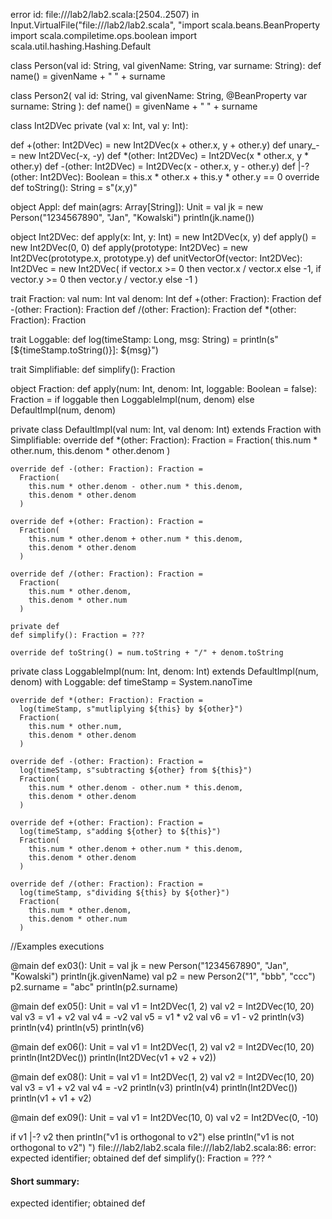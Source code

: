 error id: file://<WORKSPACE>/lab2/lab2.scala:[2504..2507) in Input.VirtualFile("file://<WORKSPACE>/lab2/lab2.scala", "import scala.beans.BeanProperty
import scala.compiletime.ops.boolean
import scala.util.hashing.Hashing.Default

class Person(val id: String, val givenName: String, var surname: String):
  def name() = givenName + " " + surname

class Person2(
    val id: String,
    val givenName: String,
    @BeanProperty var surname: String
):
  def name() = givenName + " " + surname

class Int2DVec private (val x: Int, val y: Int):

  def +(other: Int2DVec) = new Int2DVec(x + other.x, y + other.y)
  def unary_- = new Int2DVec(-x, -y)
  def *(other: Int2DVec) = Int2DVec(x * other.x, y * other.y)
  def -(other: Int2DVec) = Int2DVec(x - other.x, y - other.y)
  def |-?(other: Int2DVec): Boolean = this.x * other.x + this.y * other.y == 0
  override def toString(): String = s"($x,$y)"

object Appl:
  def main(agrs: Array[String]): Unit =
    val jk = new Person("1234567890", "Jan", "Kowalski")
    println(jk.name())

object Int2DVec:
  def apply(x: Int, y: Int) = new Int2DVec(x, y)
  def apply() = new Int2DVec(0, 0)
  def apply(prototype: Int2DVec) = new Int2DVec(prototype.x, prototype.y)
  def unitVectorOf(vector: Int2DVec): Int2DVec = new Int2DVec(
    if vector.x >= 0 then vector.x / vector.x else -1,
    if vector.y >= 0 then vector.y / vector.y else -1
  )

trait Fraction:
  val num: Int
  val denom: Int
  def +(other: Fraction): Fraction
  def -(other: Fraction): Fraction
  def /(other: Fraction): Fraction
  def *(other: Fraction): Fraction

trait Loggable:
  def log(timeStamp: Long, msg: String) =
    println(s"[${timeStamp.toString()}]: ${msg}")

trait Simplifiable:
  def simplify(): Fraction

object Fraction:
  def apply(num: Int, denom: Int, loggable: Boolean = false): Fraction =
    if loggable then LoggableImpl(num, denom)
    else DefaultImpl(num, denom)

  private class DefaultImpl(val num: Int, val denom: Int)
      extends Fraction
      with Simplifiable:
    override def *(other: Fraction): Fraction =
      Fraction(
        this.num * other.num,
        this.denom * other.denom
      )

    override def -(other: Fraction): Fraction =
      Fraction(
        this.num * other.denom - other.num * this.denom,
        this.denom * other.denom
      )

    override def +(other: Fraction): Fraction =
      Fraction(
        this.num * other.denom + other.num * this.denom,
        this.denom * other.denom
      )

    override def /(other: Fraction): Fraction =
      Fraction(
        this.num * other.denom,
        this.denom * other.num
      )

    private def 
    def simplify(): Fraction = ???

    override def toString() = num.toString + "/" + denom.toString

  private class LoggableImpl(num: Int, denom: Int)
      extends DefaultImpl(num, denom)
      with Loggable:
    def timeStamp = System.nanoTime

    override def *(other: Fraction): Fraction =
      log(timeStamp, s"mutliplying ${this} by ${other}")
      Fraction(
        this.num * other.num,
        this.denom * other.denom
      )

    override def -(other: Fraction): Fraction =
      log(timeStamp, s"subtracting ${other} from ${this}")
      Fraction(
        this.num * other.denom - other.num * this.denom,
        this.denom * other.denom
      )

    override def +(other: Fraction): Fraction =
      log(timeStamp, s"adding ${other} to ${this}")
      Fraction(
        this.num * other.denom + other.num * this.denom,
        this.denom * other.denom
      )

    override def /(other: Fraction): Fraction =
      log(timeStamp, s"dividing ${this} by ${other}")
      Fraction(
        this.num * other.denom,
        this.denom * other.num
      )

//Examples executions

@main def ex03(): Unit =
  val jk = new Person("1234567890", "Jan", "Kowalski")
  println(jk.givenName)
  val p2 = new Person2("1", "bbb", "ccc")
  p2.surname = "abc"
  println(p2.surname)

@main def ex05(): Unit =
  val v1 = Int2DVec(1, 2)
  val v2 = Int2DVec(10, 20)
  val v3 = v1 + v2
  val v4 = -v2
  val v5 = v1 * v2
  val v6 = v1 - v2
  println(v3)
  println(v4)
  println(v5)
  println(v6)

@main def ex06(): Unit =
  val v1 = Int2DVec(1, 2)
  val v2 = Int2DVec(10, 20)
  println(Int2DVec())
  println(Int2DVec(v1 + v2 + v2))

@main def ex08(): Unit =
  val v1 = Int2DVec(1, 2)
  val v2 = Int2DVec(10, 20)
  val v3 = v1 + v2
  val v4 = -v2
  println(v3)
  println(v4)
  println(Int2DVec())
  println(v1 + v1 + v2)

@main def ex09(): Unit =
  val v1 = Int2DVec(10, 0)
  val v2 = Int2DVec(0, -10)

  if v1 |-? v2 then println("v1 is orthogonal to v2")
  else println("v1 is not orthogonal to v2")
")
file://<WORKSPACE>/lab2/lab2.scala
file://<WORKSPACE>/lab2/lab2.scala:86: error: expected identifier; obtained def
    def simplify(): Fraction = ???
    ^
#### Short summary: 

expected identifier; obtained def